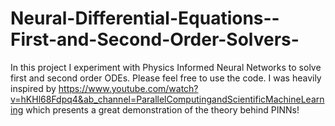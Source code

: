 # Neural-Differential-Equations--First-and-Second-Order-Solvers-
In this project I experiment with Physics Informed Neural Networks to solve first and second order ODEs. Please feel free to use the code.
I was heavily inspired by https://www.youtube.com/watch?v=hKHl68Fdpq4&ab_channel=ParallelComputingandScientificMachineLearning which presents a great demonstration of the theory behind
PINNs!
